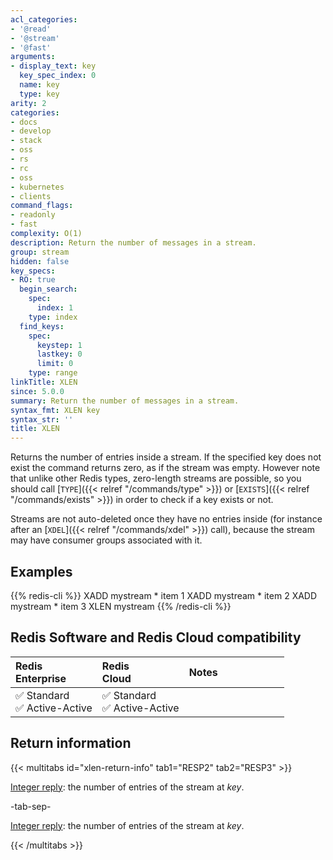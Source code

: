 ```yaml
---
acl_categories:
- '@read'
- '@stream'
- '@fast'
arguments:
- display_text: key
  key_spec_index: 0
  name: key
  type: key
arity: 2
categories:
- docs
- develop
- stack
- oss
- rs
- rc
- oss
- kubernetes
- clients
command_flags:
- readonly
- fast
complexity: O(1)
description: Return the number of messages in a stream.
group: stream
hidden: false
key_specs:
- RO: true
  begin_search:
    spec:
      index: 1
    type: index
  find_keys:
    spec:
      keystep: 1
      lastkey: 0
      limit: 0
    type: range
linkTitle: XLEN
since: 5.0.0
summary: Return the number of messages in a stream.
syntax_fmt: XLEN key
syntax_str: ''
title: XLEN
---
```

Returns the number of entries inside a stream. If the specified key does not
exist the command returns zero, as if the stream was empty.
However note that unlike other Redis types, zero-length streams are
possible, so you should call [`TYPE`]({{< relref "/commands/type" >}}) or [`EXISTS`]({{< relref "/commands/exists" >}}) in order to check if
a key exists or not.

Streams are not auto-deleted once they have no entries inside (for instance
after an [`XDEL`]({{< relref "/commands/xdel" >}}) call), because the stream may have consumer groups
associated with it.

## Examples

{{% redis-cli %}}
XADD mystream * item 1
XADD mystream * item 2
XADD mystream * item 3
XLEN mystream
{{% /redis-cli %}}

## Redis Software and Redis Cloud compatibility

| Redis<br />Enterprise | Redis<br />Cloud | <span style="min-width: 9em; display: table-cell">Notes</span> |
|:----------------------|:-----------------|:------|
| <span title="Supported">&#x2705; Standard</span><br /><span title="Supported"><nobr>&#x2705; Active-Active</nobr></span> | <span title="Supported">&#x2705; Standard</span><br /><span title="Supported"><nobr>&#x2705; Active-Active</nobr></span> |  |

## Return information

{{< multitabs id="xlen-return-info" 
    tab1="RESP2" 
    tab2="RESP3" >}}

[Integer reply](../../develop/reference/protocol-spec#integers): the number of entries of the stream at _key_.

-tab-sep-

[Integer reply](../../develop/reference/protocol-spec#integers): the number of entries of the stream at _key_.

{{< /multitabs >}}

